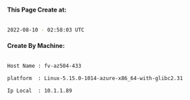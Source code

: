 
   
#### This Page Create at:

```bash

2022-08-10 - 02:58:03 UTC

```

#### Create By Machine:

```bash

Host Name : fv-az504-433

platform  : Linux-5.15.0-1014-azure-x86_64-with-glibc2.31

Ip Local  : 10.1.1.89

```

